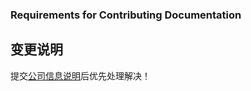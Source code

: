 ### Requirements for Contributing Documentation

## 变更说明
提交[公司信息说明](http://chatopera.mikecrm.com/lVtMuGN)后优先处理解决！